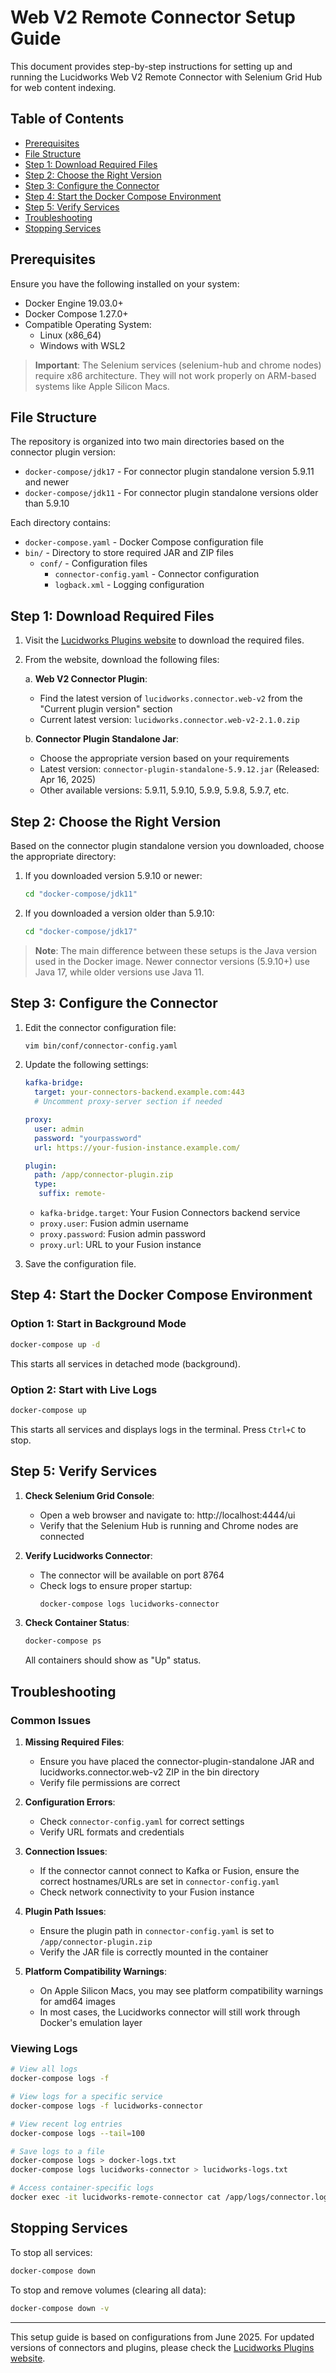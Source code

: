 # Web V2 Remote Connector Setup Guide

This document provides step-by-step instructions for setting up and running the Lucidworks Web V2 Remote Connector with Selenium Grid Hub for web content indexing.

## Table of Contents
- [Prerequisites](#prerequisites)
- [File Structure](#file-structure)
- [Step 1: Download Required Files](#step-1-download-required-files)
- [Step 2: Choose the Right Version](#step-2-choose-the-right-version)
- [Step 3: Configure the Connector](#step-3-configure-the-connector)
- [Step 4: Start the Docker Compose Environment](#step-4-start-the-docker-compose-environment)
- [Step 5: Verify Services](#step-5-verify-services)
- [Troubleshooting](#troubleshooting)
- [Stopping Services](#stopping-services)

## Prerequisites

Ensure you have the following installed on your system:
- Docker Engine 19.03.0+
- Docker Compose 1.27.0+
- Compatible Operating System:
  - Linux (x86_64)
  - Windows with WSL2

> **Important**: The Selenium services (selenium-hub and chrome nodes) require x86 architecture. They will not work properly on ARM-based systems like Apple Silicon Macs.

## File Structure

The repository is organized into two main directories based on the connector plugin version:
- `docker-compose/jdk17` - For connector plugin standalone version 5.9.11 and newer
- `docker-compose/jdk11` - For connector plugin standalone versions older than 5.9.10

Each directory contains:
- `docker-compose.yaml` - Docker Compose configuration file
- `bin/` - Directory to store required JAR and ZIP files
  - `conf/` - Configuration files
    - `connector-config.yaml` - Connector configuration
    - `logback.xml` - Logging configuration

## Step 1: Download Required Files

1. Visit the [Lucidworks Plugins website](https://plugins.lucidworks.com/) to download the required files.

2. From the website, download the following files:

   a. **Web V2 Connector Plugin**:
      - Find the latest version of `lucidworks.connector.web-v2` from the "Current plugin version" section
      - Current latest version: `lucidworks.connector.web-v2-2.1.0.zip`

   b. **Connector Plugin Standalone Jar**:
      - Choose the appropriate version based on your requirements
      - Latest version: `connector-plugin-standalone-5.9.12.jar` (Released: Apr 16, 2025)
      - Other available versions: 5.9.11, 5.9.10, 5.9.9, 5.9.8, 5.9.7, etc.

## Step 2: Choose the Right Version

Based on the connector plugin standalone version you downloaded, choose the appropriate directory:

1. If you downloaded version 5.9.10 or newer:
   ```bash
   cd "docker-compose/jdk11"
   ```

2. If you downloaded a version older than 5.9.10:
   ```bash
   cd "docker-compose/jdk17"
   ```

> **Note**: The main difference between these setups is the Java version used in the Docker image. Newer connector versions (5.9.10+) use Java 17, while older versions use Java 11.

## Step 3: Configure the Connector

1. Edit the connector configuration file:
   ```bash
   vim bin/conf/connector-config.yaml
   ```
   
2. Update the following settings:

   ```yaml
   kafka-bridge:
     target: your-connectors-backend.example.com:443
     # Uncomment proxy-server section if needed
   
   proxy:
     user: admin
     password: "yourpassword"
     url: https://your-fusion-instance.example.com/
   
   plugin:
     path: /app/connector-plugin.zip
     type:
      suffix: remote-
   ```

   - `kafka-bridge.target`: Your Fusion Connectors backend service
   - `proxy.user`: Fusion admin username
   - `proxy.password`: Fusion admin password
   - `proxy.url`: URL to your Fusion instance

3. Save the configuration file.

## Step 4: Start the Docker Compose Environment

### Option 1: Start in Background Mode

```bash
docker-compose up -d
```

This starts all services in detached mode (background).

### Option 2: Start with Live Logs

```bash
docker-compose up
```

This starts all services and displays logs in the terminal. Press `Ctrl+C` to stop.

## Step 5: Verify Services

1. **Check Selenium Grid Console**:
   - Open a web browser and navigate to: http://localhost:4444/ui
   - Verify that the Selenium Hub is running and Chrome nodes are connected

2. **Verify Lucidworks Connector**:
   - The connector will be available on port 8764
   - Check logs to ensure proper startup:
     ```bash
     docker-compose logs lucidworks-connector
     ```

3. **Check Container Status**:
   ```bash
   docker-compose ps
   ```
   All containers should show as "Up" status.

## Troubleshooting

### Common Issues

1. **Missing Required Files**:
   - Ensure you have placed the connector-plugin-standalone JAR and lucidworks.connector.web-v2 ZIP in the bin directory
   - Verify file permissions are correct

2. **Configuration Errors**:
   - Check `connector-config.yaml` for correct settings
   - Verify URL formats and credentials

3. **Connection Issues**:
   - If the connector cannot connect to Kafka or Fusion, ensure the correct hostnames/URLs are set in `connector-config.yaml`
   - Check network connectivity to your Fusion instance

4. **Plugin Path Issues**:
   - Ensure the plugin path in `connector-config.yaml` is set to `/app/connector-plugin.zip`
   - Verify the JAR file is correctly mounted in the container

5. **Platform Compatibility Warnings**:
   - On Apple Silicon Macs, you may see platform compatibility warnings for amd64 images
   - In most cases, the Lucidworks connector will still work through Docker's emulation layer

### Viewing Logs

```bash
# View all logs
docker-compose logs -f

# View logs for a specific service
docker-compose logs -f lucidworks-connector

# View recent log entries
docker-compose logs --tail=100

# Save logs to a file
docker-compose logs > docker-logs.txt
docker-compose logs lucidworks-connector > lucidworks-logs.txt

# Access container-specific logs
docker exec -it lucidworks-remote-connector cat /app/logs/connector.log
```

## Stopping Services

To stop all services:
```bash
docker-compose down
```

To stop and remove volumes (clearing all data):
```bash
docker-compose down -v
```

---

This setup guide is based on configurations from June 2025. For updated versions of connectors and plugins, please check the [Lucidworks Plugins website](https://plugins.lucidworks.com/).
